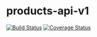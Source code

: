 # products-api-v1
[![Build Status](https://travis-ci.com/deytola/store-manager-api-v1.svg?branch=products-api)](https://travis-ci.com/deytola/store-manager-api-v1)
[![Coverage Status](https://coveralls.io/repos/github/deytola/store-manager-api-v1/badge.svg?branch=products-api)](https://coveralls.io/github/deytola/store-manager-api-v1?branch=products-api)
